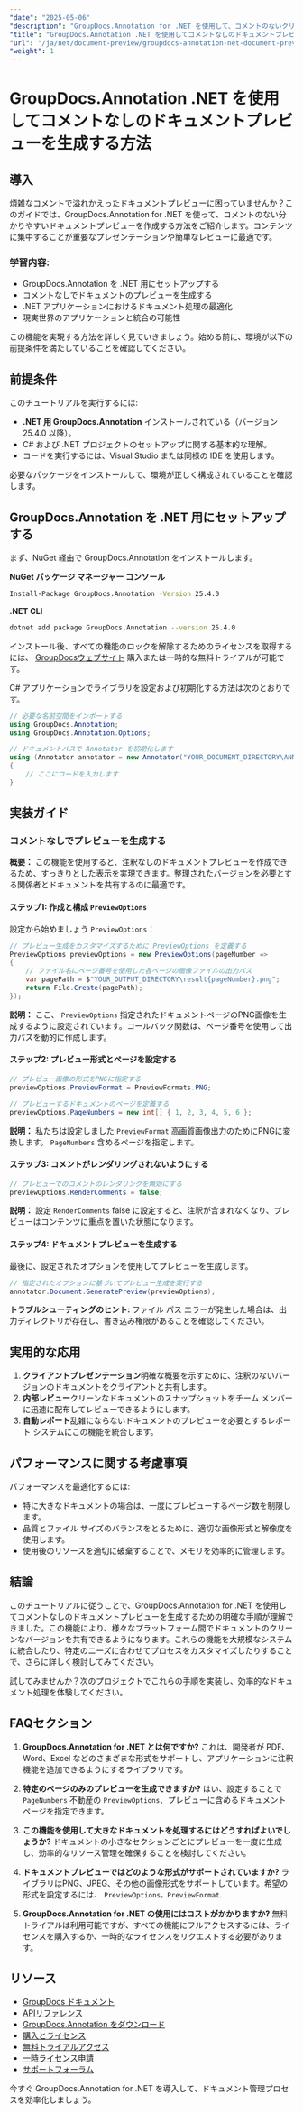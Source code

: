 ```yaml
---
"date": "2025-05-06"
"description": "GroupDocs.Annotation for .NET を使用して、コメントのないクリーンなドキュメントプレビューを作成する方法を学びましょう。このガイドに従って、ドキュメントのプレゼンテーションとレビュープロセスを強化しましょう。"
"title": "GroupDocs.Annotation .NET を使用してコメントなしのドキュメントプレビューを生成する方法"
"url": "/ja/net/document-preview/groupdocs-annotation-net-document-preview-no-comments/"
"weight": 1
---
```


# GroupDocs.Annotation .NET を使用してコメントなしのドキュメントプレビューを生成する方法

## 導入

煩雑なコメントで溢れかえったドキュメントプレビューに困っていませんか？このガイドでは、GroupDocs.Annotation for .NET を使って、コメントのない分かりやすいドキュメントプレビューを作成する方法をご紹介します。コンテンツに集中することが重要なプレゼンテーションや簡単なレビューに最適です。

### 学習内容:
- GroupDocs.Annotation を .NET 用にセットアップする
- コメントなしでドキュメントのプレビューを生成する
- .NET アプリケーションにおけるドキュメント処理の最適化
- 現実世界のアプリケーションと統合の可能性

この機能を実現する方法を詳しく見ていきましょう。始める前に、環境が以下の前提条件を満たしていることを確認してください。

## 前提条件

このチュートリアルを実行するには:
- **.NET 用 GroupDocs.Annotation** インストールされている（バージョン 25.4.0 以降）。
- C# および .NET プロジェクトのセットアップに関する基本的な理解。
- コードを実行するには、Visual Studio または同様の IDE を使用します。

必要なパッケージをインストールして、環境が正しく構成されていることを確認します。

## GroupDocs.Annotation を .NET 用にセットアップする

まず、NuGet 経由で GroupDocs.Annotation をインストールします。

**NuGet パッケージ マネージャー コンソール**
```bash
Install-Package GroupDocs.Annotation -Version 25.4.0
```

**.NET CLI**
```bash
dotnet add package GroupDocs.Annotation --version 25.4.0
```

インストール後、すべての機能のロックを解除するためのライセンスを取得するには、 [GroupDocsウェブサイト](https://purchase.groupdocs.com/buy) 購入または一時的な無料トライアルが可能です。

C# アプリケーションでライブラリを設定および初期化する方法は次のとおりです。

```csharp
// 必要な名前空間をインポートする
using GroupDocs.Annotation;
using GroupDocs.Annotation.Options;

// ドキュメントパスで Annotator を初期化します
using (Annotator annotator = new Annotator("YOUR_DOCUMENT_DIRECTORY\ANNOTATED_DOCX"))
{
    // ここにコードを入力します
}
```

## 実装ガイド

### コメントなしでプレビューを生成する

**概要：**
この機能を使用すると、注釈なしのドキュメントプレビューを作成できるため、すっきりとした表示を実現できます。整理されたバージョンを必要とする関係者とドキュメントを共有するのに最適です。

#### ステップ1: 作成と構成 `PreviewOptions`
設定から始めましょう `PreviewOptions`：

```csharp
// プレビュー生成をカスタマイズするために PreviewOptions を定義する
PreviewOptions previewOptions = new PreviewOptions(pageNumber =>
{
    // ファイル名にページ番号を使用した各ページの画像ファイルの出力パス
    var pagePath = $"YOUR_OUTPUT_DIRECTORY\result{pageNumber}.png";
    return File.Create(pagePath);
});
```
**説明：** ここ、 `PreviewOptions` 指定されたドキュメントページのPNG画像を生成するように設定されています。コールバック関数は、ページ番号を使用して出力パスを動的に作成します。

#### ステップ2: プレビュー形式とページを設定する

```csharp
// プレビュー画像の形式をPNGに指定する
previewOptions.PreviewFormat = PreviewFormats.PNG;

// プレビューするドキュメントのページを定義する
previewOptions.PageNumbers = new int[] { 1, 2, 3, 4, 5, 6 };
```
**説明：** 私たちは設定しました `PreviewFormat` 高画質画像出力のためにPNGに変換します。 `PageNumbers` 含めるページを指定します。

#### ステップ3: コメントがレンダリングされないようにする

```csharp
// プレビューでのコメントのレンダリングを無効にする
previewOptions.RenderComments = false;
```
**説明：** 設定 `RenderComments` false に設定すると、注釈が含まれなくなり、プレビューはコンテンツに重点を置いた状態になります。

#### ステップ4: ドキュメントプレビューを生成する

最後に、設定されたオプションを使用してプレビューを生成します。

```csharp
// 指定されたオプションに基づいてプレビュー生成を実行する
annotator.Document.GeneratePreview(previewOptions);
```
**トラブルシューティングのヒント:** ファイル パス エラーが発生した場合は、出力ディレクトリが存在し、書き込み権限があることを確認してください。

## 実用的な応用

1. **クライアントプレゼンテーション**明確な概要を示すために、注釈のないバージョンのドキュメントをクライアントと共有します。
2. **内部レビュー**クリーンなドキュメントのスナップショットをチーム メンバーに迅速に配布してレビューできるようにします。
3. **自動レポート**乱雑にならないドキュメントのプレビューを必要とするレポート システムにこの機能を統合します。

## パフォーマンスに関する考慮事項

パフォーマンスを最適化するには:
- 特に大きなドキュメントの場合は、一度にプレビューするページ数を制限します。
- 品質とファイル サイズのバランスをとるために、適切な画像形式と解像度を使用します。
- 使用後のリソースを適切に破棄することで、メモリを効率的に管理します。

## 結論

このチュートリアルに従うことで、GroupDocs.Annotation for .NET を使用してコメントなしのドキュメントプレビューを生成するための明確な手順が理解できました。この機能により、様々なプラットフォーム間でドキュメントのクリーンなバージョンを共有できるようになります。これらの機能を大規模なシステムに統合したり、特定のニーズに合わせてプロセスをカスタマイズしたりすることで、さらに詳しく検討してみてください。

試してみませんか？次のプロジェクトでこれらの手順を実装し、効率的なドキュメント処理を体験してください。

## FAQセクション

1. **GroupDocs.Annotation for .NET とは何ですか?** 
   これは、開発者が PDF、Word、Excel などのさまざまな形式をサポートし、アプリケーションに注釈機能を追加できるようにするライブラリです。

2. **特定のページのみのプレビューを生成できますか?**
   はい、設定することで `PageNumbers` 不動産の `PreviewOptions`、プレビューに含めるドキュメント ページを指定できます。

3. **この機能を使用して大きなドキュメントを処理するにはどうすればよいでしょうか?**
   ドキュメントの小さなセクションごとにプレビューを一度に生成し、効率的なリソース管理を確保することを検討してください。

4. **ドキュメントプレビューではどのような形式がサポートされていますか?**
   ライブラリはPNG、JPEG、その他の画像形式をサポートしています。希望の形式を設定するには、 `PreviewOptions。PreviewFormat`.

5. **GroupDocs.Annotation for .NET の使用にはコストがかかりますか?**
   無料トライアルは利用可能ですが、すべての機能にフルアクセスするには、ライセンスを購入するか、一時的なライセンスをリクエストする必要があります。

## リソース
- [GroupDocs ドキュメント](https://docs.groupdocs.com/annotation/net/)
- [APIリファレンス](https://reference.groupdocs.com/annotation/net/)
- [GroupDocs.Annotation をダウンロード](https://releases.groupdocs.com/annotation/net/)
- [購入とライセンス](https://purchase.groupdocs.com/buy)
- [無料トライアルアクセス](https://releases.groupdocs.com/annotation/net/)
- [一時ライセンス申請](https://purchase.groupdocs.com/temporary-license/)
- [サポートフォーラム](https://forum.groupdocs.com/c/annotation/) 

今すぐ GroupDocs.Annotation for .NET を導入して、ドキュメント管理プロセスを効率化しましょう。